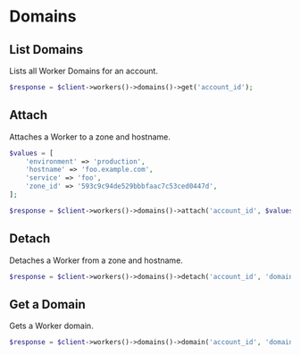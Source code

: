 # Domains

## List Domains

Lists all Worker Domains for an account.

```php [php]
$response = $client->workers()->domains()->get('account_id');
```

## Attach

Attaches a Worker to a zone and hostname.

```php [php]
$values = [
    'environment' => 'production',
    'hostname' => 'foo.example.com',
    'service' => 'foo',
    'zone_id' => '593c9c94de529bbbfaac7c53ced0447d',
];

$response = $client->workers()->domains()->attach('account_id', $values);
```

## Detach

Detaches a Worker from a zone and hostname.

```php [php]
$response = $client->workers()->domains()->detach('account_id', 'domain_id');
```

## Get a Domain

Gets a Worker domain.

```php [php]
$response = $client->workers()->domains()->domain('account_id', 'domain_id');
```